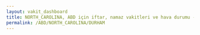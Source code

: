 ```yaml
---
layout: vakit_dashboard
title: NORTH_CAROLINA, ABD için iftar, namaz vakitleri ve hava durumu - ilçe/eyalet seç
permalink: /ABD/NORTH_CAROLINA/DURHAM
---
```


<script type="text/javascript">
  var GLOBAL_COUNTRY = 'ABD';
  var GLOBAL_CITY = 'NORTH_CAROLINA';
  var GLOBAL_STATE = 'DURHAM';
  var lat = 72;
  var lon = 21;
</script>
